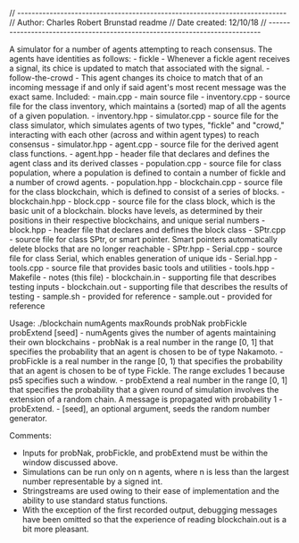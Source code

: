 //  ---------------------------------------------------------------------------
//  Author: Charles Robert Brunstad					readme
//	Date created: 12/10/18
// ----------------------------------------------------------------------------

A simulator for a number of agents attempting to reach consensus. The agents have
identities as follows:
	- fickle
		- Whenever a fickle agent receives a signal, its chice is updated to
			match that associated with the signal.
	- follow-the-crowd
		- This agent changes its choice to match that of an incoming message
			if and only if said agent's most recent message was the exact
			same.
Included:
	- main.cpp
		- main source file
	- inventory.cpp
		- source file for the class inventory, which maintains a (sorted) map
			of all the agents of a given population.
	- inventory.hpp
	- simulator.cpp
		- source file for the class simulator, which simulates agents of two
			types, "fickle" and "crowd," interacting with each other (across
			and within agent types) to reach consensus
	- simulator.hpp
	- agent.cpp
		- source file for the derived agent class functions.
	- agent.hpp
		- header file that declares and defines the agent class and its derived
			classes
	- population.cpp
		- source file for class population, where a population is defined to
			contain a number of fickle and a number of crowd agents.
	- population.hpp
	- blockchain.cpp
		- source file for the class blockchain, which is defined to consist
			of a series of blocks.
	- blockchain.hpp
	- block.cpp
		- source file for the class block, which is the basic unit of a
			blockchain. blocks have levels, as determined by their positions
			in their respective blockchains, and unique serial numbers
	- block.hpp
		- header file that declares and defines the block class
	- SPtr.cpp
		- source file for class SPtr, or smart pointer. Smart pointers
			automatically delete blocks that are no longer reachable
	- SPtr.hpp
	- Serial.cpp
		- source file for class Serial, which enables generation of unique ids
	- Serial.hpp
	- tools.cpp
		- source file that provides basic tools and utilities
	- tools.hpp
	- Makefile
	- notes (this file)
	- blockchain.in
		- supporting file that describes testing inputs
	- blockchain.out
		- supporting file that describes the results of testing
	- sample.sh
		- provided for reference
	- sample.out
		- provided for reference

Usage:
./blockchain numAgents maxRounds probNak probFickle probExtend [seed]
	- numAgents gives the number of agents maintaining their own blockchains
	- probNak is a real number in the range [0, 1] that specifies the 
		probability that an agent is chosen to be of type Nakamoto.
	- probFickle is a real number in the range [0, 1) that specifies the
		probability that an agent is chosen to be of type Fickle. The range
		excludes 1 because ps5 specifies such a window.
	- probExtend a real number in the range [0, 1] that specifies
		the probability that a given round of simulation involves the
		extension of a random chain. A message is propagated with probability
		1 - probExtend.
	- [seed], an optional argument, seeds the random number generator.

Comments:
- Inputs for probNak, probFickle, and probExtend must be within the window
	discussed above.
- Simulations can be run only on n agents, where n is less than the largest
	number representable by a signed int.
- Stringstreams are used owing to their ease of implementation and the ability
	to use standard status functions.
- With the exception of the first recorded output, debugging messages have been
	omitted so that the experience of reading blockchain.out is a bit
	more pleasant.
